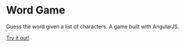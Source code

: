 # Word Game

Guess the word given a list of characters. A game built with AngularJS.

[Try it out!](http://lukevella.com/word-game)
